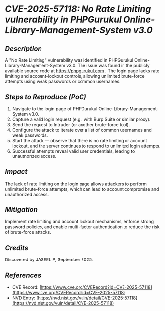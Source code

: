 # *CVE-2025-57118: No Rate Limiting vulnerability in PHPGurukul Online-Library-Management-System v3.0*

## *Description*

A "No Rate Limiting" vulnerability was identified in PHPGurukul Online-Library-Management-System v3.0. The issue was found in the publicly available source code at https://phpgurukul.com . The login page lacks rate limiting and account-lockout controls, allowing unlimited brute-force attempts using weak passwords or common usernames.

## *Steps to Reproduce (PoC)*

1. Navigate to the login page of PHPGurukul Online-Library-Management-System v3.0.
2. Capture a valid login request (e.g., with Burp Suite or similar proxy).
3. Send the request to Intruder (or another brute-force tool).
4. Configure the attack to iterate over a list of common usernames and weak passwords.
5. Start the attack — observe that there is no rate limiting or account lockout, and the server continues to respond to unlimited login attempts.
6. Successful attempts reveal valid user credentials, leading to unauthorized access.

## *Impact*

The lack of rate limiting on the login page allows attackers to perform unlimited brute-force attempts, which can lead to account compromise and unauthorized access.

## *Mitigation*

Implement rate limiting and account lockout mechanisms, enforce strong password policies, and enable multi-factor authentication to reduce the risk of brute-force attacks.

## *Credits*

Discovered by JASEEL P, September 2025.

## *References*

- CVE Record: [https://www.cve.org/CVERecord?id=CVE-2025-57118](https://www.cve.org/CVERecord?id=CVE-2025-57118)
- NVD Entry: [https://nvd.nist.gov/vuln/detail/CVE-2025-57118](https://nvd.nist.gov/vuln/detail/CVE-2025-57118)